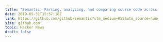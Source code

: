 ```yaml
---
title: "Semantic: Parsing, analyzing, and comparing source code across many languages"
date: 2019-05-31T15:57:18Z
link: https://github.com/github/semantic?utm_medium=RSS&utm_source=hune
site: github.com
topic: Hacker News
draft: false
---
```


